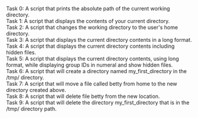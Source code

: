 Task 0: A script that prints the absolute path of the current working directory.</br>
Task 1: A script that displays the contents of your current directory. </br>
Task 2: A script that changes the working directory to the user's home directory.</br>
Task 3: A script that displays the current directory contents in a long format.</br>
Task 4: A script that displays the current directory contents including hidden files.</br>
Task 5: A script that displays the current directory contents, using long format, while displaying group IDs in numeral and show hidden files.</br>
Task 6: A script that will create a directory named my_first_directory in the /tmp/ directory.</br>
Task 7: A script that will move a file called betty from home to the new directory created above.</br>
Task 8: A script that will delete file betty from the new location.</br>
Task 9: A script that will delete the directory my_first_directory that is in the /tmp/ directory path.</br>
